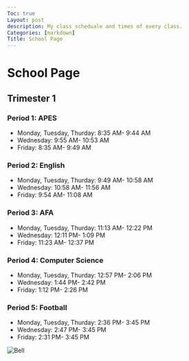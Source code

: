 ```yaml
---
Toc: true
Layout: post
description: My class scheduale and times of every class. 
Categories: [markdown]
Title: School Page
---
```

# School Page 
## Trimester 1
### Period 1: APES
- Monday, Tuesday, Thurday: 8:35 AM- 9:44 AM
- Wednesday: 9:55 AM- 10:53 AM
- Friday: 8:35 AM- 9:49 AM
### Period 2: English
- Monday, Tuesday, Thurday: 9:49 AM- 10:58 AM
- Wednesday: 10:58 AM- 11:56 AM
- Friday: 9:54 AM- 11:08 AM
### Period 3: AFA
- Monday, Tuesday, Thurday: 11:13 AM- 12:22 PM
- Wednesday: 12:11 PM- 1:09 PM
- Friday: 11:23 AM- 12:37 PM
### Period 4: Computer Science 
- Monday, Tuesday, Thurday: 12:57 PM- 2:06 PM
- Wednesday: 1:44 PM- 2:42 PM
- Friday: 1:12 PM- 2:26 PM
### Period 5: Football
- Monday, Tuesday, Thurday: 2:36 PM- 3:45 PM
- Wednesday: 2:47 PM- 3:45 PM
- Friday: 2:31 PM- 3:45 PM


![Bell]({{site.baseurl}}/images/BellForCompSci.jpeg)